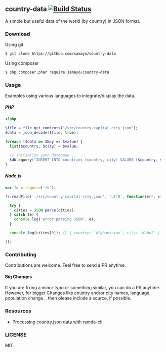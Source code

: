 ## country-data  [![Build Status](https://api.travis-ci.org/samayo/country-data.svg)](https://travis-ci.org/samayo/country-data)

A simple but useful data of the world (by country) in JSON format.

### Download
Using git
```bash
$ git clone https://github.com/samayo/country-data
```
Using composer
```bash
$ php composer.phar require samayo/country-data
```

### Usage
Examples using various languages to integrate/display the data. 

##### PHP 
```php
<?php 

$file = file_get_contents("/src/country-capital-city.json");
$data = json_decode($file, true); 

foreach ($data as $key => $value) {
  list($country, $city) = $value;
  
  // initialize your database .. 
  $db->query("INSERT INTO countries (country, city) VALUES ($country, $city)"); 
} 
```

##### Node.js
```javascript
var fs = require('fs');

fs.readFile('./src/country-capital-city.json', 'utf8', function(err, cities) {

  try {
    cities = JSON.parse(cities);
  } catch (e) {
    console.log('error parsing JSON', e);
  }

  console.log(cities[0]); // { country: 'Afghanistan', city: 'Kabul' }

});
```

### Contributing
Contributions are welcome. Feel free to send a PR anytime. 

#### Big Changes
If you are fixing a minor typo or something similar, you can do a PR anytime. However, for bigger Changes like country and/or city names, language, population change .. then please include a source, if possible. 

### Resources
- [Processing country.json data with ramda-cli](https://github.com/raine/ramda-cli/wiki/Cookbook#playing-around-with-countryjson-data)    

### LICENSE
MIT
